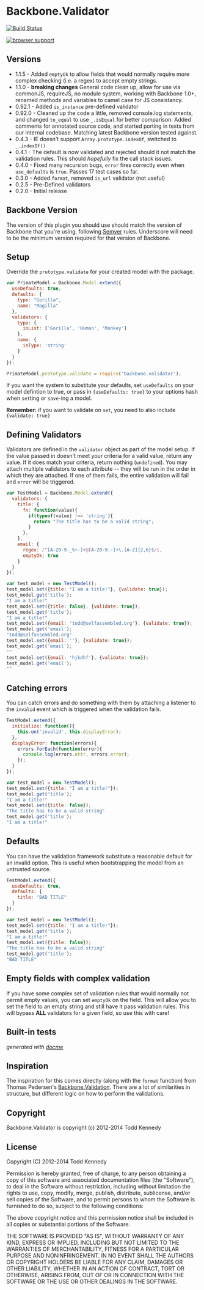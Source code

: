 # Backbone.Validator
[![Build Status](https://travis-ci.org/toddself/Backbone.Validator.png)](https://travis-ci.org/toddself/Backbone.Validator)

[![browser support](https://ci.testling.com/toddself/Backbone.Validator.png)](https://ci.testling.com/toddself/Backbone.Validator)

## Versions
* 1.1.5 - Added `emptyOk` to allow fields that would normally require more complex checking (i.e. a regex) to accept empty strings.
* 1.1.0 - **breaking changes** General code clean up, allow for use via commonJS, requireJS, no module system, working with Backbone 1.0+, renamed methods and variables to camel case for JS consistancy.
* 0.92.1 - Added `is_instance` pre-defined validator
* 0.92.0 - Cleaned up the code a little, removed console.log statements, and changed `to_equal` to use `_.isEqual` for better comparison. Added comments for annotated source code, and started porting in tests from our internal codebase.  Matching latest Backbone version tested against.
* 0.4.3 - IE doesn't support `Array.prototype.indexOf`, switched to `_.indexOf()`
* 0.4.1 - The default is now validated and rejected should it not match the validation rules.  This should *hopefully* fix the call stack issues.
* 0.4.0 - Fixed many recursion bugs, `error` fires correctly even when `use_defaults` is `true`.  Passes 17 test cases so far.
* 0.3.0 - Added `format`, removed `is_url` validator (not useful)
* 0.2.5 - Pre-Defined validators
* 0.2.0 - Initial release

## Backbone Version
The version of this plugin you should use should match the version of Backbone that you're using, following [Semver](http://semver.org) rules. Underscore will need to be the minimum version required for that version of Backbone.

## Setup
Override the `prototype.validate` for your created model with the package.

```javascript
var PrimateModel = Backbone.Model.extend({
  useDefaults: true,
  defaults: {
    type: "Gorilla",
    name: "Magilla"
  },
  validators: {
    type: {
      inList: ['Gorilla', 'Human', 'Monkey']
    },
    name: {
      isType: 'string'
    }
  }
});

PrimateModel.prototype.validate = require('backbone.validator');
```

If you want the system to substitute your defaults, set `useDefaults` on your model defintion to true, or pass in `{useDefaults: true}` to your options hash when `set`ting or `save`-ing a model.

**Remember:** if you want to validate on `set`, you need to also include `{validate: true}`


## Defining Validators
Validators are defined in the `validator` object as part of the model setup.  If the value passed in doesn't meet your criteria for a valid value, return any value.  If it does match your criteria, return nothing (`undefined`).  You may attach multiple validators to each attribute -- they will be run in the order in which they are attached.  If one of them fails, the entire validation will fail and `error` will be triggered.

```javascript
var TestModel = Backbone.Model.extend({
  validators: {
    title: {
      fn: function(value){
        if(typeof(value) !== 'string'){
          return "The title has to be a valid string";
        }
      },
    },
    email: {
      regex: /^[A-Z0-9._%+-]+@[A-Z0-9.-]+\.[A-Z]{2,6}$/i,
      emptyOk: true
    }
  }
});

var test_model = new TestModel();
test_model.set({title: "I am a title!"}, {validate: true});
test_model.get('title');
"I am a title!"
test_model.set({title: false}, {validate: true});
test_model.get('title');
"I am a title!"
test_model.set({email: 'todd@selfassembled.org'}, {validate: true});
test_model.get('email');
"todd@selfassembled.org"
test_model.set({email: ''}, {validate: true});
test_model.get('email');
""
test_model.set({email: 'hjkdhf'}, {validate: true});
test_model.get('email');
""
```


## Catching errors
You can catch errors and do something with them by attaching a listener to the `invalid` event which is triggered when the validation fails.

```javascript
TestModel.extend({
  initialize: function(){
    this.on('invalid', this.displayError);
  },
  displayError: function(errors){
    errors.forEach(function(error){
      console.log(errors.attr, errors.error);
    });
  }
});

var test_model = new TestModel();
test_model.set({title: "I am a title!"});
test_model.get('title');
"I am a title!"
test_model.set({title: false});
"The title has to be a valid string"
test_model.get('title');
"I am a title!"
```

## Defaults
You can have the validation framework substitute a reasonable default for an invalid option.  This is useful when bootstrapping the model from an untrusted source.

```javascript
TestModel.extend({
  useDefaults: true,
  defaults: {
    title: "BAD TITLE"
  }
});

var test_model = new TestModel();
test_model.set({title: "I am a title!"});
test_model.get('title');
"I am a title!"
test_model.set({title: false});
"The title has to be a valid string"
test_model.get('title');
"BAD TITLE"
```

## Empty fields with complex validation
If you have some complex set of validation rules that would normally not permit empty values, you can set `emptyOk` on the field. This will allow you to set the field to an empty string and still have it pass validation rules. This will bypass **ALL** validators for a given field, so use this with care!

## Built-in tests

<!-- START docme generated API please keep comment here to allow auto update -->
<!-- DON'T EDIT THIS SECTION, INSTEAD RE-RUN docme TO UPDATE -->

<div>


*generated with [docme](https://github.com/thlorenz/docme)*
</div>
<!-- END docme generated API please keep comment here to allow auto update -->

## Inspiration

The inspiration for this comes directly (along with the `format` function) from Thomas Pedersen's [Backbone.Validation](https://github.com/thedersen/backbone.validation).  There are a lot of similarities in structure, but different logic on how to perform the validations.


## Copyright
Backbone.Validator is copyright (c) 2012-2014 Todd Kennedy

## License
Copyright (C) 2012-2014 Todd Kennedy

Permission is hereby granted, free of charge, to any person obtaining a copy of this software and associated documentation files (the "Software"), to deal in the Software without restriction, including without limitation the rights to use, copy, modify, merge, publish, distribute, sublicense, and/or sell copies of the Software, and to permit persons to whom the Software is furnished to do so, subject to the following conditions:

The above copyright notice and this permission notice shall be included in all copies or substantial portions of the Software.

THE SOFTWARE IS PROVIDED "AS IS", WITHOUT WARRANTY OF ANY KIND, EXPRESS OR IMPLIED, INCLUDING BUT NOT LIMITED TO THE WARRANTIES OF MERCHANTABILITY, FITNESS FOR A PARTICULAR PURPOSE AND NONINFRINGEMENT. IN NO EVENT SHALL THE AUTHORS OR COPYRIGHT HOLDERS BE LIABLE FOR ANY CLAIM, DAMAGES OR OTHER LIABILITY, WHETHER IN AN ACTION OF CONTRACT, TORT OR OTHERWISE, ARISING FROM, OUT OF OR IN CONNECTION WITH THE SOFTWARE OR THE USE OR OTHER DEALINGS IN THE SOFTWARE.
